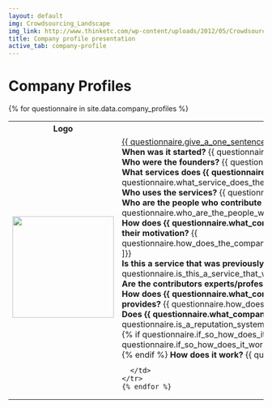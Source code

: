 ```yaml
---
layout: default
img: Crowdsourcing_Landscape
img_link: http://www.thinketc.com/wp-content/uploads/2012/05/Crowdsourcing_Landscape.jpg
title: Company profile presentation
active_tab: company-profile
---
```


Company Profiles
=============================================================



<table class="table table-striped"> 
  <tbody>
    <tr>
      <th>Logo</th>
      <th>Company</th>
    </tr>
    {% for questionnaire in site.data.company_profiles %}
   <tr>
      <td>
	<a href="{{ questionnaire.give_a_url_for_the_companys_website }}"><img src="{{ questionnaire.give_a_url_for_the_companys_logo }}" width="200" /></a>
      </td>
      <td>
<div class="panel-group" id="accordion{{ questionnaire.what_company_are_you_profiling }}">
  <div class="panel panel-default">
    <div class="panel-heading">
      <div class="panel-title">
        <a data-toggle="collapse" data-parent="#accordion{{ questionnaire.what_company_are_you_profiling }}" href="#{{ questionnaire.what_company_are_you_profiling }}">
	{{ questionnaire.give_a_one_sentence_description_of_the_company }} 
        </a>
      </div>
    </div>
    <div id="{{ questionnaire.what_company_are_you_profiling }}" class="panel-collapse collapse">
      <div class="panel-body">
<b>When was it started?</b> {{ questionnaire.when_was_the_company_started }} <br />
<b>Who were the founders?</b> {{ questionnaire.who_were_the_founders ]}} <br />
<b>What services does {{ questionnaire.what_company_are_you_profiling }} provide?</b> {{ questionnaire.what_service_does_the_company_provide ]}} <br />
<b>Who uses the services?</b> {{ questionnaire.what_is_an_example_of_how_someone_uses_this_service ]}} <br />
<b>Who are the people who contribute the services?</b> {{ questionnaire.who_are_the_people_who_contribute_services ]}} <br />
<b>How does {{ questionnaire.what_company_are_you_profiling }} incentivize them to contribute, or what is their motivation?</b> {{ questionnaire.how_does_the_company_incentivize_them_to_contribute_or_what_motivates_them_to_participate_: ]}} <br />
<b>Is this a service that was previously provided by experts?</b> {{ questionnaire.is_this_a_service_that_was_previously_provided_by_experts_: ]}} <br />
<b>Are the contributors experts/professionals?</b> {{ questionnaire.are_the_contributors_experts_/_professionals: ]}} <br />
<b>How does {{ questionnaire.what_company_are_you_profiling }} ensure the quality of the services it provides?</b> {{ questionnaire.how_does_the_company_ensure_the_quality_of_the_services_it_provides: ]}} <br />
<b>Does {{ questionnaire.what_company_are_you_profiling }} use a reputation system?</b> {{ questionnaire.is_a_reputation_system_used_by_your_company: ]}} <br />
{% if questionnaire.if_so_how_does_it_work == "Yes": %}
<b>How does it work?</b> {{ questionnaire.if_so_how_does_it_work: ]}} <br />
{% endif %}
<b>How does it work?</b> {{ questionnaire.if_so_how_does_it_work: ]}} <br />
      </div>
    </div>
  </div>
</div>

      </td>
    </tr>
    {% endfor %}
  </tbody>
</table>
 